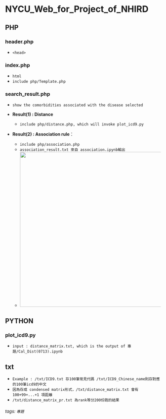 # NYCU_Web_for_Project_of_NHIRD

## **PHP** 
  ### **header.php**
* `<head>`
### **index.php**
* `html`
* `include php/Template.php`
### **search_result.php**
* `show the comorbidities associated with the disease selected`
* **Result(1) : Distance**
    * `include php/distance.php, which will invoke plot_icd9.py`

* **Result(2) : Association rule**：
    * `include php/association.php`
    * `association_result.txt 來自 association.ipynb輸出`
    * <img src="https://i.imgur.com/AzVsTBL.png" width = "500"/>
## **PYTHON** 
### **plot_icd9.py**
* `input : distance_matrix.txt, which is the output of 專題/Cal_Dist(0713).ipynb`

## **txt** 
* `Example : /txt/ICD9.txt 存100筆常見代碼
      /txt/ICD9_Chinese_name則存對應的100筆icd9的中文`
* `因為存成 condensed matrix形式，/txt/distance_matrix.txt 會有 100+99+...+1 項距離`
* `/txt/distance_matrix_pr.txt 為rank等分200份跑的結果 `

###### tags: `專題`